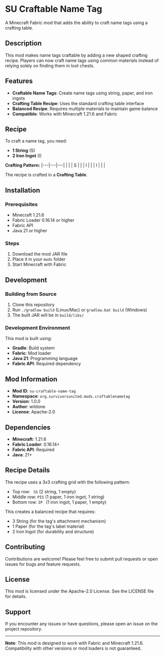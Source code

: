 # SU Craftable Name Tag

A Minecraft Fabric mod that adds the ability to craft name tags using a crafting table.

## Description

This mod makes name tags craftable by adding a new shaped crafting recipe. Players can now craft name tags using common materials instead of relying solely on finding them in loot chests.

## Features

- **Craftable Name Tags**: Create name tags using string, paper, and iron ingots
- **Crafting Table Recipe**: Uses the standard crafting table interface
- **Balanced Recipe**: Requires multiple materials to maintain game balance
- **Compatible**: Works with Minecraft 1.21.6 and Fabric

## Recipe

To craft a name tag, you need:
- **1 String** (S)
- **2 Iron Ingot** (I)

**Crafting Pattern:**
|---|---|---|
|   |   | S |
|   | I |   |
| I |   |   |

The recipe is crafted in a **Crafting Table**.

## Installation

### Prerequisites
- Minecraft 1.21.6
- Fabric Loader 0.16.14 or higher
- Fabric API
- Java 21 or higher

### Steps
1. Download the mod JAR file
2. Place it in your `mods` folder
3. Start Minecraft with Fabric

## Development

### Building from Source

1. Clone this repository
2. Run `./gradlew build` (Linux/Mac) or `gradlew.bat build` (Windows)
3. The built JAR will be in `build/libs/`

### Development Environment

This mod is built using:
- **Gradle**: Build system
- **Fabric**: Mod loader
- **Java 21**: Programming language
- **Fabric API**: Required dependency

## Mod Information

- **Mod ID**: `su-craftable-name-tag`
- **Namespace**: `org.survivorsunited.mods.craftablenametag`
- **Version**: 1.0.0
- **Author**: wildone
- **License**: Apache-2.0

## Dependencies

- **Minecraft**: 1.21.6
- **Fabric Loader**: 0.16.14+
- **Fabric API**: Required
- **Java**: 21+

## Recipe Details

The recipe uses a 3x3 crafting grid with the following pattern:
- Top row: ` SS` (2 string, 1 empty)
- Middle row: `PIS` (1 paper, 1 iron ingot, 1 string)
- Bottom row: `IP ` (1 iron ingot, 1 paper, 1 empty)

This creates a balanced recipe that requires:
- 3 String (for the tag's attachment mechanism)
- 1 Paper (for the tag's label material)
- 2 Iron Ingot (for durability and structure)

## Contributing

Contributions are welcome! Please feel free to submit pull requests or open issues for bugs and feature requests.

## License

This mod is licensed under the Apache-2.0 License. See the LICENSE file for details.

## Support

If you encounter any issues or have questions, please open an issue on the project repository.

---

**Note**: This mod is designed to work with Fabric and Minecraft 1.21.6. Compatibility with other versions or mod loaders is not guaranteed. 
